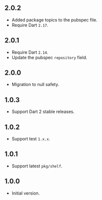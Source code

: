 ## 2.0.2

* Added package topics to the pubspec file.
* Require Dart `2.17`.

## 2.0.1

* Require Dart `2.14`.
* Update the pubspec `repository` field.

## 2.0.0

* Migration to null safety.

## 1.0.3

* Support Dart 2 stable releases.

## 1.0.2

* Support test `1.x.x`.

## 1.0.1

* Support latest `pkg/shelf`.

## 1.0.0

* Initial version.
